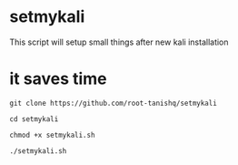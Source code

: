 # setmykali
This script will setup small things after new kali installation
# it saves time
```
git clone https://github.com/root-tanishq/setmykali
```
```
cd setmykali
```
```
chmod +x setmykali.sh
```
```
./setmykali.sh
```

